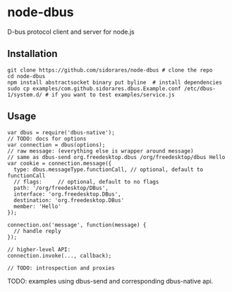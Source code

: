 node-dbus
===========
D-bus protocol client and server for node.js

Installation
------------
```shell
git clone https://github.com/sidorares/node-dbus # clone the repo
cd node-dbus 
npm install abstractsocket binary put byline  # install dependencies
sudo cp examples/com.github.sidorares.dbus.Example.conf /etc/dbus-1/system.d/ # if you want to test examples/service.js
```

Usage
------

    var dbus = require('dbus-native');
    // TODO: docs for options
    var connection = dbus(options);
    // raw message: (everything else is wrapper around message)
    // same as dbus-send org.freedesktop.dbus /org/freedesktop/dbus Hello
    var cookie = connection.message({
      type: dbus.messageType.functionCall, // optional, default to functionCall
      // flags:     // optional, default to no flags
      path: '/org/freedesktop/DBus',
      interface: 'org.freedesktop.DBus',
      destination: 'org.freedesktop.DBus'
      member: 'Hello'
    });

    connection.on('message', function(message) {
      // handle reply
    });

    // higher-level API:
    connection.invoke(..., callback);

    // TODO: introspection and proxies

TODO: examples using dbus-send and corresponding dbus-native api. 
